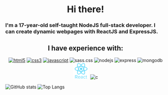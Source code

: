 <h1 align="center">Hi there!</h1>

### I'm a 17-year-old self-taught NodeJS full-stack developer. I can create dynamic webpages with ReactJS and ExpressJS.

<h2 align="center">I have experience with:</h2>
<p align="center">
<a href="https://en.m.wikipedia.org/wiki/HTML">
      <img
        src="https://github.com/MertJSX/MertJSX/assets/122701396/70cc50c7-39ea-4947-8d79-6be41e03c263"
        alt="html5"
        width="45"
        height="45"
      /></a>
      <a href="https://en.m.wikipedia.org/wiki/CSS"><img
        src="https://github.com/MertJSX/MertJSX/assets/122701396/2cfc1f2e-04bd-4400-9bc8-36fdef0db5db"
        alt="css3"
        width="45"
        height="45"
      /></a>
      <a href="https://developer.mozilla.org/en-US/docs/Web/JavaScript"><img
        src="https://github.com/MertJSX/MertJSX/assets/122701396/4270c403-27bb-43bf-92d7-db88c76d3f08"
        alt="javascript"
        width="45"
        height="45"
      /></a>
      <img
        src="https://sass-lang.com/assets/img/styleguide/seal-color.png"
        alt="sass.css"
        width="50"
        height="50"
      />
      <img
        src="https://www.vectorlogo.zone/logos/nodejs/nodejs-icon.svg"
        alt="nodejs"
        width="50"
        height="50"
      />
      <img
        src="https://github.com/MertJSX/MertJSX/assets/122701396/f9132784-1cbd-4cab-8182-484a91b9ea34"
        alt="express"
        style="background-color: white"
        width="50"
        height="50"
      />
      <img
        src="https://www.vectorlogo.zone/logos/mongodb/mongodb-icon.svg"
        alt="mongodb"
        width="50"
        height="50"
      />
      <img
          src="https://raw.githubusercontent.com/devicons/devicon/master/icons/react/react-original-wordmark.svg"
          alt="react"
          width="50"
          height="50"
      />
      <img
        src="https://upload.wikimedia.org/wikipedia/commons/thumb/1/18/C_Programming_Language.svg/380px-C_Programming_Language.svg.png?20201031132917"
        alt="c"
        width="50"
        height="50"
      />
    </p>

![GitHub stats](https://github-readme-stats.vercel.app/api?username=MertJSX&show_icons=true&theme=gotham&hide=contribs&include_all_commits=true)
![Top Langs](https://github-readme-stats.vercel.app/api/top-langs/?username=MertJSX&layout=compact&theme=gotham)
<!--
**MertJSX/MertJSX** is a ✨ _special_ ✨ repository because its `README.md` (this file) appears on your GitHub profile.

Here are some ideas to get you started:

- 🔭 I’m currently working on ...
- 🌱 I’m currently learning ...
- 👯 I’m looking to collaborate on ...
- 🤔 I’m looking for help with ...
- 💬 Ask me about ...
- 📫 How to reach me: ...
- 😄 Pronouns: ...
- ⚡ Fun fact: ...
-->
